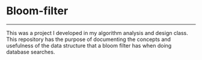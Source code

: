 # Bloom-filter
***
This was a project I developed in my algorithm analysis and design class. This repository has the purpose of documenting
the concepts and usefulness of the data structure that a bloom filter has when doing database searches.
